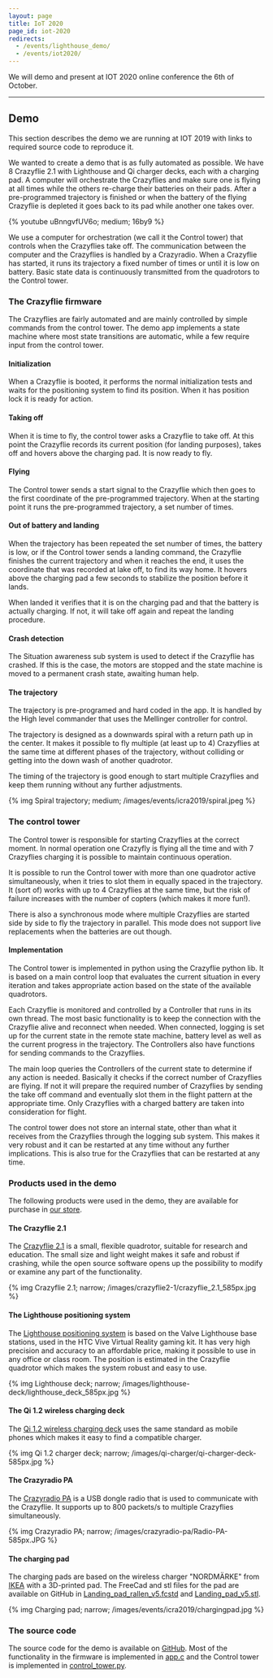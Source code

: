 ```yaml
---
layout: page
title: IoT 2020
page_id: iot-2020
redirects:
  - /events/lighthouse_demo/
  - /events/iot2020/
---
```


We will demo and present at IOT 2020 online conference the 6th of October.

-----

## Demo
This section describes the demo we are running at IOT 2019 with links to required
source code to reproduce it.

We wanted to create a demo that is as fully automated as possible. We have 8
Crazyflie 2.1 with Lighthouse and Qi charger decks, each with a charging pad.
A computer will orchestrate the Crazyflies and make sure one is flying at all
times while the others re-charge their batteries on their pads.
After a pre-programmed trajectory is finished or when the battery of the flying
Crazyflie is depleted it goes back to its pad while another one takes over.

{% youtube uBnngvfUV6o; medium; 16by9 %}

We use a computer for orchestration (we call it the Control tower) that controls
when the Crazyflies take off. The communication between the computer and the
Crazyflies is handled by a Crazyradio. When a Crazyflie has started, it runs its
trajectory a fixed number of times or until it is low on battery. Basic state data is
continuously transmitted from the quadrotors to the Control tower.

### The Crazyflie firmware

The Crazyflies are fairly automated and are mainly controlled by simple commands
from the control tower. The demo app implements a state machine where most state
transitions are automatic, while a few require input from the control tower.

#### Initialization

When a Crazyflie is booted, it performs the normal initialization tests and
waits for the positioning system to find its position. When it has position
lock it is ready for action.

#### Taking off

When it is time to fly, the control tower asks a Crazyflie to take off. At this
point the Crazyflie records its current position (for landing purposes), takes
off and hovers above the charging pad. It is now ready to fly.

#### Flying

The Control tower sends a start signal to the Crazyflie which then goes to the
first coordinate of the pre-programmed trajectory. When at the starting point
it runs the pre-programmed trajectory, a set number of times.

#### Out of battery and landing

When the trajectory has been repeated the set number of times, the battery is low,
or if the Control tower sends a landing command, the
Crazyflie finishes the current trajectory and when it reaches the end, it uses
the coordinate that was recorded at lake off, to find its way home. It hovers
above the charging pad a few seconds to stabilize the position before it lands.

When landed it verifies that it is on the charging pad and that the battery is
actually charging. If not, it will take off again and repeat the landing procedure.

#### Crash detection

The Situation awareness sub system is used to detect if the Crazyflie has crashed.
If this is the case, the motors are stopped and the state machine is moved to
a permanent crash state, awaiting human help.

#### The trajectory

The trajectory is pre-programed and hard coded in the app. It is handled by
the High level commander that uses the Mellinger controller for control.

The trajectory is designed as a downwards spiral with a return path up in the
center. It makes it possible to fly multiple (at least up to 4) Crazyflies at
the same time at different phases of the trajectory, without colliding or getting
into the down wash of another quadrotor.

The timing of the trajectory is good enough to start multiple Crazyflies and
keep them running without any further adjustments.

{% img Spiral trajectory; medium; /images/events/icra2019/spiral.jpeg %}

### The control tower

The Control tower is responsible for starting Crazyflies at the correct moment.
In normal operation one Crazyfly is flying all the time and with 7 Crazyflies
charging it is possible to maintain continuous operation.

It is possible to run the Control tower with more than one quadrotor active
simultaneously, when it tries to slot them in equally spaced in the trajectory.
It (sort of) works with up to 4 Crazyflies at the same time, but the risk of
failure increases with the number of copters (which makes it more fun!).

There is also a synchronous mode where multiple Crazyflies are started side by
side to fly the trajectory in parallel. This mode does not support live replacements
when the batteries are out though.

#### Implementation

The Control tower is implemented in python using the Crazyflie python lib.
It is based on a main control loop that evaluates the current situation in every
iteration and takes appropriate action based on the state of the available
quadrotors.

Each Crazyflie is monitored and controlled by a Controller that runs in its own
thread. The most basic functionality is to keep the connection with the Crazyflie
alive and reconnect when needed. When connected, logging is set up for the current
state in the remote state machine, battery level as well as the current progress
in the trajectory. The Controllers also have functions for sending commands to
the Crazyflies.

The main loop queries the Controllers of the current state to determine if any
action is needed. Basically it checks if the correct number of Crazyflies are flying.
If not it will prepare the required number of Crazyflies by sending the take off
command and eventually slot them in the flight pattern at the appropriate time.
Only Crazyflies with a charged battery are taken into consideration for flight.

The control tower does not store an internal state, other than what it receives
from the Crazyflies through the logging sub system. This makes it very robust and
it can be restarted at any time without any further implications. This is also
true for the Crazyflies that can be restarted at any time.

### Products used in the demo

The following products were used in the demo, they are available for purchase in
[our store](https://store.bitcraze.io/).

#### The Crazyflie 2.1

The [Crazyflie 2.1](//store.bitcraze.io/collections/kits/products/crazyflie-2-1)
is a small, flexible quadrotor, suitable for research and education. The small
size and light weight makes it safe and robust if crashing, while the open source
software opens up the possibility to modify or examine any part of the functionality.

{% img Crazyflie 2.1; narrow; /images/crazyflie2-1/crazyflie_2.1_585px.jpg %}

#### The Lighthouse positioning system

The [Lighthouse positioning system](https://store.bitcraze.io/collections/decks/products/lighthouse-positioning-deck)
is based on the Valve Lighthouse base stations,
used in the HTC Vive Virtual Reality gaming kit. It has very high precision and
accuracy to an affordable price, making it possible to use in any office or
class room. The position is estimated in the Crazyflie quadrotor which makes the system
robust and easy to use.

{% img Lighthouse deck; narrow; /images/lighthouse-deck/lighthouse_deck_585px.jpg %}

#### The Qi 1.2 wireless charging deck

The [Qi 1.2 wireless charging deck](https://store.bitcraze.io/collections/decks/products/qi-1-2-wireless-charging-deck)
uses the same standard as mobile phones which
makes it easy to find a compatible charger.

{% img Qi 1.2 charger deck; narrow; /images/qi-charger/qi-charger-deck-585px.jpg %}

#### The Crazyradio PA

The [Crazyradio PA](https://store.bitcraze.io/collections/kits/products/crazyradio-pa)
is a USB dongle radio that is used to communicate with the Crazyflie.
It supports up to 800 packets/s to multiple Crazyflies simultaneously.

{% img Crazyradio PA; narrow; /images/crazyradio-pa/Radio-PA-585px.JPG %}

#### The charging pad

The charging pads are based on the wireless charger "NORDMÄRKE" from [IKEA](https://www.ikea.com/)
with a 3D-printed pad. The FreeCad and stl files for the pad are available on GitHub in
[Landing_pad_rallen_v5.fcstd](https://github.com/bitcraze/bitcraze-mechanics/blob/master/models/Landing_pad_rallen_v5.fcstd) and
[Landing_pad_v5.stl](https://github.com/bitcraze/bitcraze-mechanics/blob/master/models/Landing_pad_v5.stl).

{% img Charging pad; narrow; /images/events/icra2019/chargingpad.jpg %}

### The source code

The source code for the demo is available on [GitHub](https://github.com/bitcraze/crazyflie-firmware-experimental/tree/iros-2019).
Most of the functionality in the firmware is implemented in [app.c](https://github.com/bitcraze/crazyflie-firmware-experimental/blob/iros-2019/src/modules/src/app.c) and
the Control tower is implemented in [control_tower.py](https://github.com/bitcraze/crazyflie-firmware-experimental/blob/iros-2019/control_tower/control_tower.py).
